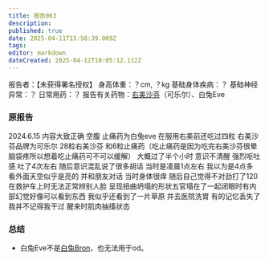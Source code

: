 ```yaml
---
title: 报告063
description: 
published: true
date: 2025-04-11T15:58:39.009Z
tags: 
editor: markdown
dateCreated: 2025-04-12T10:05:12.112Z
---
```


报告者：【未获得署名授权】
身高体重：？cm, ？kg
基础身体疾病：？
基础神经异常：？
日常用药：？
报告有关药物：[右美沙芬](/DXM/)（可乐尔）、白兔Eve

### 原报告
2024.6.15
内容大致正确 空腹 止痛药为白兔eve 在服用右美前还吃过四粒 右美沙芬品牌为可乐尔
28粒右美沙芬 和6粒止痛药（吃止痛药是因为吃完右美沙芬很晕脑袋疼所以想着吃止痛药可不可以缓解）
大概过了半个小时 
意识不清醒 强烈呕吐感 吐了4次左右 随后意识混乱说了很多胡话 当时是凌晨1点左右 我以为是4点多 看外面天空似乎是亮的 并和朋友对话 当时身体很痒 随后自己觉得不对劲打了120 在救护车上时无法正常辨别人脸 呈现扭曲坍塌的形状五官塌在了一起闭眼时有内部幻觉好像可以看到东西 我似乎还看到了一片草原 并去医院洗胃 有的记忆丢失了 我并不记得我干过 醒来时肌肉抽搐状态

### 总结
- 白兔Eve不是[白兔Bron](/%E7%99%BD%E5%85%94Bron/)，也无法用于od。
